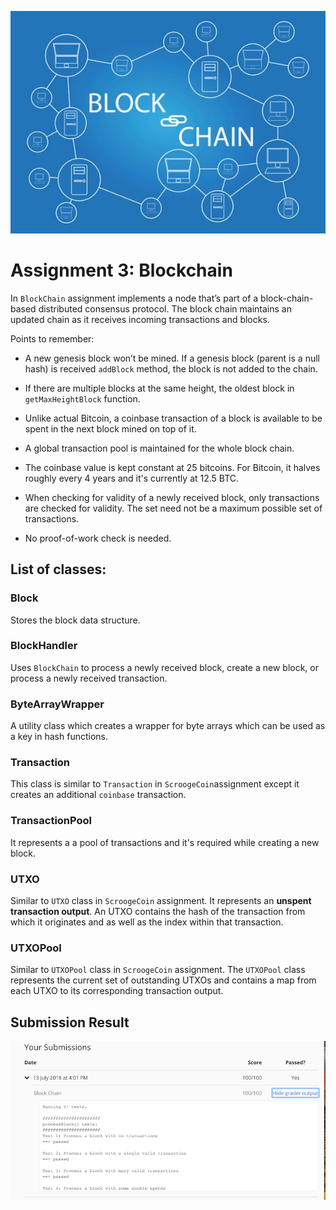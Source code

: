 ![](./img/blockchain.jpg)

Assignment 3: Blockchain
===================================

In `BlockChain` assignment implements a node that’s part of a block-chain-based distributed consensus protocol. 
The block chain maintains an updated chain as it receives incoming transactions and blocks.

Points to remember:
  * A new genesis block won’t be mined. If a genesis block (parent is a null hash) is received `​addBlock` method, 
  the block is not added to the chain.
  
  * If there are multiple blocks at the same height, the oldest block in `getMaxHeightBlock`​ ​function.
  
  * Unlike actual Bitcoin, a coinbase transaction of a block is available to be spent in the next block mined on top of it.

  * A global transaction pool is maintained for the whole block chain.
  
  * The coinbase value is kept constant at 25 bitcoins. For Bitcoin, it halves roughly every 4 years and it's currently 
  at 12.5 BTC.
  
  * When checking for validity of a newly received block, only transactions are checked for validity. 
    The set need not be a maximum possible set of transactions. 
  
  * No proof-of-work check is needed.

## List of classes:

### Block
Stores the block data structure.

### BlockHandler
Uses `​BlockChain` to process a newly received block, create a new block, or process a newly received transaction.

### ByteArrayWrapper
A utility class which creates a wrapper for byte arrays which can be used as a key in hash functions.

### Transaction
This class is similar to `Transaction` in `ScroogeCoin`assignment  except it creates an additional `coinbase` transaction. 

### TransactionPool
It represents a a pool of transactions and it's required while creating a new block.

### UTXO
Similar to `UTXO` class in `ScroogeCoin` assignment. It represents an **unspent transaction output**. 
An UTXO contains the hash of the transaction from which it originates and as well as the index within that transaction. 

### UTXOPool
Similar to `UTXOPool` class in `ScroogeCoin` assignment. The  `UTXOPool` class represents the current set of 
outstanding UTXOs and contains a map from each UTXO to its corresponding transaction output.

## Submission Result
![](./img/assgnmt3-results.png)